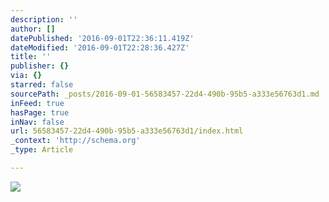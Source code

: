 ```yaml
---
description: ''
author: []
datePublished: '2016-09-01T22:36:11.419Z'
dateModified: '2016-09-01T22:28:36.427Z'
title: ''
publisher: {}
via: {}
starred: false
sourcePath: _posts/2016-09-01-56583457-22d4-490b-95b5-a333e56763d1.md
inFeed: true
hasPage: true
inNav: false
url: 56583457-22d4-490b-95b5-a333e56763d1/index.html
_context: 'http://schema.org'
_type: Article

---
```

![](https://the-grid-user-content.s3-us-west-2.amazonaws.com/baa12c7f-07b6-4012-b3db-37541ee9cf01.jpg)